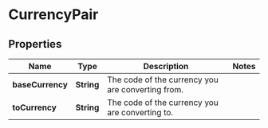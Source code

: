 

# CurrencyPair


## Properties

Name | Type | Description | Notes
------------ | ------------- | ------------- | -------------
**baseCurrency** | **String** | The code of the currency you are converting from. | 
**toCurrency** | **String** | The code of the currency you are converting to. | 



